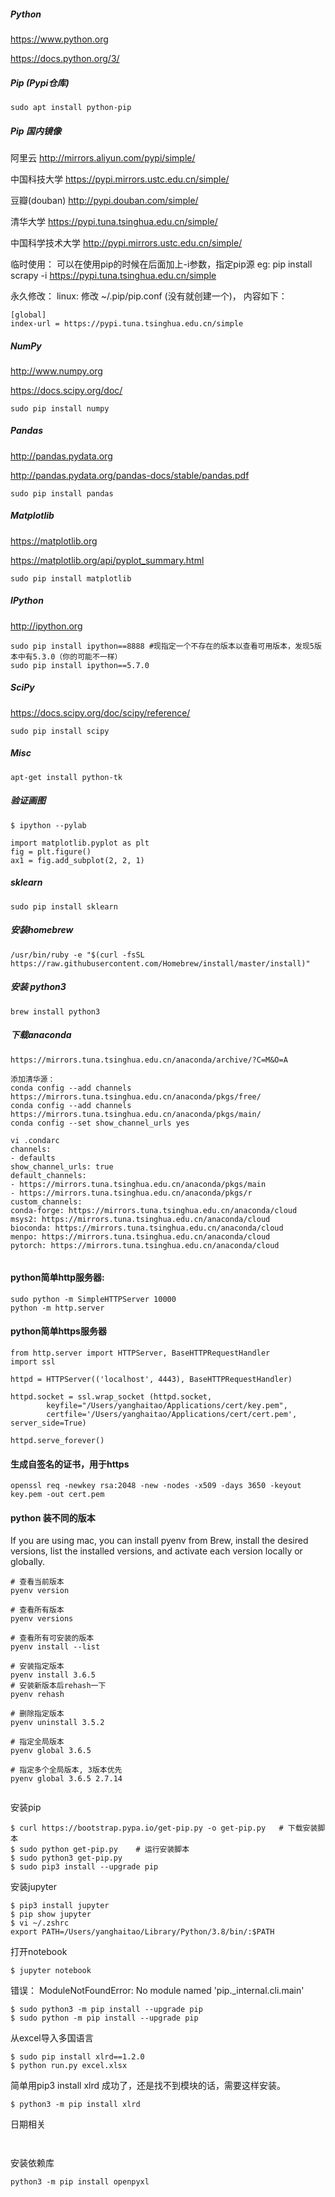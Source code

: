 ##### Python

https://www.python.org

https://docs.python.org/3/ 

##### Pip (Pypi仓库)
```
sudo apt install python-pip
```

##### Pip 国内镜像

阿里云 http://mirrors.aliyun.com/pypi/simple/

中国科技大学 https://pypi.mirrors.ustc.edu.cn/simple/

豆瓣(douban) http://pypi.douban.com/simple/

清华大学 https://pypi.tuna.tsinghua.edu.cn/simple/

中国科学技术大学 http://pypi.mirrors.ustc.edu.cn/simple/


临时使用： 
可以在使用pip的时候在后面加上-i参数，指定pip源 
eg: pip install scrapy -i https://pypi.tuna.tsinghua.edu.cn/simple

永久修改： 
linux: 
修改 ~/.pip/pip.conf (没有就创建一个)， 内容如下：

```
[global]
index-url = https://pypi.tuna.tsinghua.edu.cn/simple
```


##### NumPy
http://www.numpy.org

https://docs.scipy.org/doc/
```
sudo pip install numpy
```

##### Pandas

http://pandas.pydata.org

http://pandas.pydata.org/pandas-docs/stable/pandas.pdf

```
sudo pip install pandas
```

##### Matplotlib

https://matplotlib.org

https://matplotlib.org/api/pyplot_summary.html

```
sudo pip install matplotlib
```


##### IPython

http://ipython.org

```
sudo pip install ipython==8888 #现指定一个不存在的版本以查看可用版本，发现5版本中有5.3.0（你的可能不一样）
sudo pip install ipython==5.7.0
```


##### SciPy

https://docs.scipy.org/doc/scipy/reference/


```
sudo pip install scipy
```

##### Misc

```
apt-get install python-tk
```

##### 验证画图

```
$ ipython --pylab

import matplotlib.pyplot as plt
fig = plt.figure()
ax1 = fig.add_subplot(2, 2, 1)

```


##### sklearn

```
sudo pip install sklearn
```


##### 安装homebrew

```
/usr/bin/ruby -e "$(curl -fsSL https://raw.githubusercontent.com/Homebrew/install/master/install)"

```

##### 安装 python3

```
brew install python3

```


##### 下载anaconda

```
https://mirrors.tuna.tsinghua.edu.cn/anaconda/archive/?C=M&O=A

添加清华源：
conda config --add channels https://mirrors.tuna.tsinghua.edu.cn/anaconda/pkgs/free/
conda config --add channels https://mirrors.tuna.tsinghua.edu.cn/anaconda/pkgs/main/
conda config --set show_channel_urls yes

vi .condarc
channels:
- defaults
show_channel_urls: true
default_channels:
- https://mirrors.tuna.tsinghua.edu.cn/anaconda/pkgs/main
- https://mirrors.tuna.tsinghua.edu.cn/anaconda/pkgs/r
custom_channels:
conda-forge: https://mirrors.tuna.tsinghua.edu.cn/anaconda/cloud
msys2: https://mirrors.tuna.tsinghua.edu.cn/anaconda/cloud
bioconda: https://mirrors.tuna.tsinghua.edu.cn/anaconda/cloud
menpo: https://mirrors.tuna.tsinghua.edu.cn/anaconda/cloud
pytorch: https://mirrors.tuna.tsinghua.edu.cn/anaconda/cloud


```


#### python简单http服务器:

```
sudo python -m SimpleHTTPServer 10000
python -m http.server

```

#### python简单https服务器

```
from http.server import HTTPServer, BaseHTTPRequestHandler
import ssl

httpd = HTTPServer(('localhost', 4443), BaseHTTPRequestHandler)

httpd.socket = ssl.wrap_socket (httpd.socket, 
        keyfile="/Users/yanghaitao/Applications/cert/key.pem", 
        certfile='/Users/yanghaitao/Applications/cert/cert.pem', server_side=True)

httpd.serve_forever()

```

#### 生成自签名的证书，用于https

```
openssl req -newkey rsa:2048 -new -nodes -x509 -days 3650 -keyout key.pem -out cert.pem

```

#### python 装不同的版本
If you are using mac, you can install pyenv from Brew, install the desired versions, list the installed versions, and activate each version locally or globally.

```
# 查看当前版本
pyenv version

# 查看所有版本
pyenv versions

# 查看所有可安装的版本
pyenv install --list

# 安装指定版本
pyenv install 3.6.5
# 安装新版本后rehash一下
pyenv rehash

# 删除指定版本
pyenv uninstall 3.5.2

# 指定全局版本
pyenv global 3.6.5

# 指定多个全局版本, 3版本优先
pyenv global 3.6.5 2.7.14


```

安装pip

```
$ curl https://bootstrap.pypa.io/get-pip.py -o get-pip.py   # 下载安装脚本
$ sudo python get-pip.py    # 运行安装脚本
$ sudo python3 get-pip.py
$ sudo pip3 install --upgrade pip
```

安装jupyter

```
$ pip3 install jupyter
$ pip show jupyter
$ vi ~/.zshrc
export PATH=/Users/yanghaitao/Library/Python/3.8/bin/:$PATH
```

打开notebook

```
$ jupyter notebook

```

错误： ModuleNotFoundError: No module named 'pip._internal.cli.main'

```
$ sudo python3 -m pip install --upgrade pip
$ sudo python -m pip install --upgrade pip
```

从excel导入多国语言

```
$ sudo pip install xlrd==1.2.0       
$ python run.py excel.xlsx  

```

简单用pip3 install xlrd 成功了，还是找不到模块的话，需要这样安装。

```
$ python3 -m pip install xlrd

```

日期相关

```


```

安装依赖库   
```
python3 -m pip install openpyxl
```